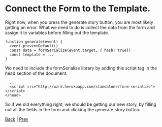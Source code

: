 # Connect the Form to the Template.

Right now, when you press the generate story button, you are most likely getting an
error. What we need to do is collect the data from the form and assign it to variables before
filling out the template.

```
function generate(event) {
  event.preventDefault()
  const data = formSerialize(event.target, { hash: true})
  const template = ...
}
```

We need to include the formSerialize library by adding this script tag in
the head section of the document.

```
  ...
  <script src="http://wzrd.herokuapp.com/standalone/form-serialize"></script>
</head>
```

So if we did everything right, we should be getting our new story, by filling
out all the fields in the form and clicking the generate story button.

[Back](.) | [Prev](2)
